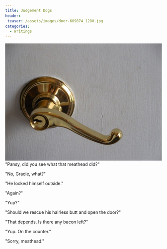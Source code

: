 ```yaml
---
title: Judgement Dogs
header:
 teaser: /assets/images/door-689874_1280.jpg
categories:
  - Writings
---
```

<img src="/assets/images/door-689874_1280.jpg">"Pansy, did you see what that meathead did?"

"No, Gracie, what?"

"He locked himself outside."

"Again?"

"Yup?"

"Should we rescue his hairless butt and open the door?"

"That depends. Is there any bacon left?"

"Yup. On the counter."

"Sorry, meathead."